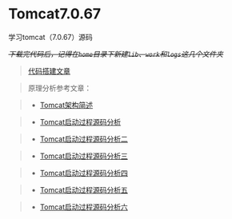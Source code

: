 # Tomcat7.0.67
学习tomcat（7.0.67）源码

~~*下载完代码后，记得在`home`目录下新建`lib`、`work`和`logs`这几个文件夹*~~
> [代码搭建文章](http://blog.csdn.net/mrhuangxiutao/article/details/78261155)

> 原理分析参考文章：

> - [Tomcat架构简述](http://www.cnblogs.com/coldridgeValley/p/5469615.html)

> - [Tomcat启动过程源码分析](http://www.cnblogs.com/coldridgeValley/p/5471421.html)

> - [Tomcat启动过程源码分析二](http://www.cnblogs.com/coldridgeValley/p/5515423.html)

> - [Tomcat启动过程源码分析三](http://www.cnblogs.com/coldridgeValley/p/5516009.html)

> - [Tomcat启动过程源码分析四](http://www.cnblogs.com/coldridgeValley/p/5631610.html)

> - [Tomcat启动过程源码分析五](http://www.cnblogs.com/coldridgeValley/p/5631614.html)

> - [Tomcat启动过程源码分析六](http://www.cnblogs.com/coldridgeValley/p/5515423.html)


